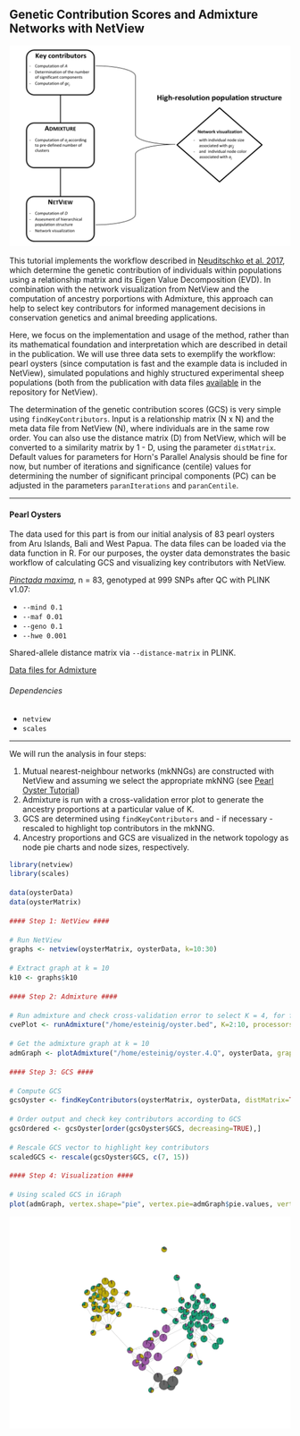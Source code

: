 ## Genetic Contribution Scores and Admixture Networks with NetView

![](https://github.com/esteinig/netview/blob/master/img/GCS_Flow.png)

This tutorial implements the workflow described in [Neuditschko et al. 2017](), which determine the genetic contribution of individuals within populations using a relationship matrix and its Eigen Value Decomposition (EVD). In combination with the network visualization from NetView and the computation of ancestry porportions with Admixture, this approach can help to select key contributors for informed management decisions in conservation genetics and animal breeding applications. 

Here, we focus on the implementation and usage of the method, rather than its mathematical foundation and interpretation which are described in detail in the publication. We will use three data sets to exemplify the workflow: pearl oysters (since computation is fast and the example data is included in NetView), simulated populations and highly structured experimental sheep populations (both from the publication with data files [available](https://github.com/esteinig/netview/blob/master/files) in the repository for NetView).

The determination of the genetic contribution scores (GCS) is very simple using `findKeyContributors`. Input is a relationship matrix (N x N) and the meta data file from NetView (N), where individuals are in the same row order. You can also use the distance matrix (D) from NetView, which will be converted to a similarity matrix by 1 - D, using the parameter `distMatrix`. Default values for parameters for Horn's Parallel Analysis should be fine for now, but number of iterations and significance (centile) values for determining the number of significant principal components (PC) can be adjusted in the parameters `paranIterations` and `paranCentile`.

---

#### Pearl Oysters

The data used for this part is from our initial analysis of 83 pearl oysters from Aru Islands, Bali and West Papua. The data files can be loaded via the data function in R. For our purposes, the oyster data demonstrates the basic workflow of calculating GCS and visualizing key contributors with NetView.

[*Pinctada maxima*](http://dx.doi.org/10.5061/dryad.p3b3f), n = 83, genotyped at 999 SNPs after QC with PLINK v1.07:

* `--mind 0.1`
* `--maf 0.01`
* `--geno 0.1`
* `--hwe 0.001`

Shared-allele distance matrix via `--distance-matrix` in PLINK.

[Data files for Admixture](https://github.com/esteinig/netview/blob/master/files)

###### Dependencies

* `netview`
* `scales`

---

We will run the analysis in four steps: 

1. Mutual nearest-neighbour networks (mkNNGs) are constructed with NetView and assuming we select the appropriate mkNNG (see [Pearl Oyster Tutorial]())
2. Admixture is run with a cross-validation error plot to generate the ancestry proportions at a particular value of K.
3. GCS are determined using `findKeyContributors` and - if necessary - rescaled to highlight top contributors in the mkNNG.
4. Ancestry proportions and GCS are visualized in the network topology as node pie charts and node sizes, respectively.

```r
library(netview)
library(scales)

data(oysterData)
data(oysterMatrix)

#### Step 1: NetView ####

# Run NetView
graphs <- netview(oysterMatrix, oysterData, k=10:30)

# Extract graph at k = 10
k10 <- graphs$k10

#### Step 2: Admixture ####

# Run admixture and check cross-validation error to select K = 4, for files see above in section Data
cvePlot <- runAdmixture("/home/esteinig/oyster.bed", K=2:10, processors=2, plotValidation=T)

# Get the admixture graph at k = 10
admGraph <- plotAdmixture("/home/esteinig/oyster.4.Q", oysterData, graph=k10, structurePlot=F)

#### Step 3: GCS ####

# Compute GCS
gcsOyster <- findKeyContributors(oysterMatrix, oysterData, distMatrix=TRUE)

# Order output and check key contributors according to GCS
gcsOrdered <- gcsOyster[order(gcsOyster$GCS, decreasing=TRUE),]

# Rescale GCS vector to highlight key contributors
scaledGCS <- rescale(gcsOyster$GCS, c(7, 15))

#### Step 4: Visualization ####

# Using scaled GCS in iGraph
plot(admGraph, vertex.shape="pie", vertex.pie=admGraph$pie.values, vertex.size=scaledGCS, vertex.label=NA)

```

![](https://github.com/esteinig/netview/blob/master/img/Oyster_GCS.jpeg)





